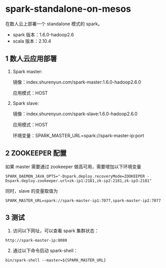 # spark-standalone-on-mesos

在数人云上部署一个 standalone 模式的 spark。

* spark 版本：1.6.0-hadoop2.6  
* scala 版本：2.10.4

## 1 数人云应用部署

1. Spark master:

	镜像：index.shurenyun.com/spark-master:1.6.0-hadoop2.6.0  
	
	应用模式：HOST

2. Spark slave:

	镜像：index.shurenyun.com/spark-slave:1.6.0-hadoop2.6.0  
	
	应用模式：HOST
	
	环境变量：SPARK_MASTER_URL=spark://spark-master-ip:port  

## 2 ZOOKEEPER 配置

如果 master 需要通过 zookeeper 做高可用，需要增加以下环境变量  

```SPARK_DAEMON_JAVA_OPTS="-Dspark.deploy.recoveryMode=ZOOKEEPER -Dspark.deploy.zookeeper.url=zk-ip1:2181,zk-ip2:2181,zk-ip3:2181"```  

同时，slave 的变量取值为

```SPARK_MASTER_URL=spark://spark-master-ip1:7077,spark-master-ip2:7077 ```  
  
## 3 测试  

1. 访问以下网址，可以查看 spark 集群状态：


```http://spark-master-ip:8080```  


2. 通过以下命令启动 spark-shell：

```bin/spark-shell --master=${SPARK_MASTER_URL}```
